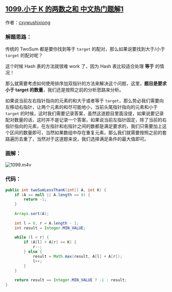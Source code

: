 ## [1099.小于 K 的两数之和 中文热门题解1](https://leetcode.cn/problems/two-sum-less-than-k/solutions/100000/tu-jie-xiao-yu-k-de-liang-shu-zhi-he-by-misterbooo)

作者：[cxywushixiong](https://leetcode.cn/u/cxywushixiong)
### 解题思路：

传统的 TwoSum 都是要你找到等于 `target` 的配对，那么如果说要找到大于/小于 `target` 的配对呢？

这个时候 Hash 表的方法就很难 work 了，因为 Hash 表比较适合处理 **等于** 的情况！

那么就需要考虑如何使用排序加双指针的方法来解决这个问题，这里，**题目是要求小于 target 的数量**，我们还是按照之前的分析思路来分析。

如果说当前左右指针指向的元素的和大于或者等于 `target`，那么势必我们需要向左移动右指针，让两个元素的和尽可能地小，当前头尾指针指向的元素和小于 `target` 的时候，这时我们需要记录答案，虽然这道题目里面没提，如果说要记录配对数量的话，这时并不是记录一个答案，如果说当前左指针固定，除了当前的右指针指向的元素，在左指针和右指针之间的数都是满足要求的，我们只需要加上这个区间的数量即可，当然如果数组中存在重复元素，那么我们就需要按照之前的套路遍历去重了，当然对于这道题来说，我们选择满足条件的最大值即可。

### 画解：

![1099.m4v](0a66f4ac-9c98-46f7-a7b4-4c5b5320b90a)


### 代码：

```Java [-java]
public int twoSumLessThanK(int[] A, int K) {
    if (A == null || A.length == 0) {
        return -1;
    }
    
    Arrays.sort(A);
    
    int l = 0, r = A.length - 1;
    int result = Integer.MIN_VALUE;
    
    while (l < r) {
        if (A[l] + A[r] >= K) {
            r--;
        } else {
            result = Math.max(result, A[l] + A[r]);
            l++;
        }
    }
    
    return result == Integer.MIN_VALUE ? -1 : result;
}
```



